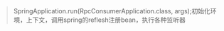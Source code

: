 >   SpringApplication.run(RpcConsumerApplication.class, args);初始化环境，上下文，调用spring的reflesh注册bean，执行各种监听器
>
>   

